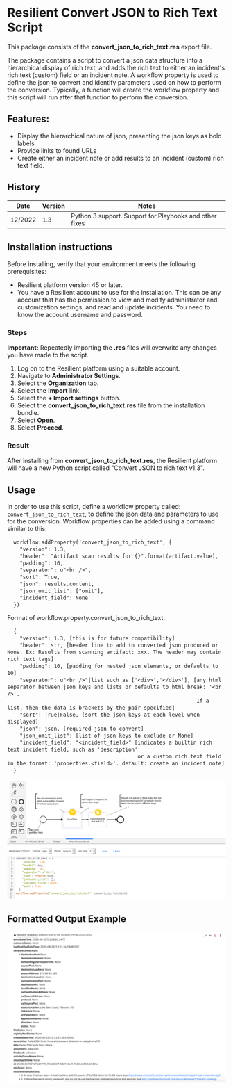 [//]: # (resilient-sdk extract --script "Convert JSON to rich text v1.3" --export /pathto/export-resilient-20200918150300.resz)

# Resilient Convert JSON to Rich Text Script
This package consists of the **convert_json_to_rich_text.res** export file. 

The package contains a script to convert a json data structure into a hierarchical display of rich text, 
and adds the rich text to either an incident's rich text (custom) field or an incident note.
A workflow property is used to define the json to convert and identify parameters used on how to perform the conversion.
Typically, a function will create the workflow property and this script will run after that function to perform the conversion.

## Features:
  * Display the hierarchical nature of json, presenting the json keys as bold labels
  * Provide links to found URLs
  * Create either an incident note or add results to an incident (custom) rich text field.

## History
| Date | Version | Notes |
| ---- | ------- | ----- |
| 12/2022 | 1.3 | Python 3 support. Support for Playbooks and other fixes |

## Installation instructions

Before installing, verify that your environment meets the following prerequisites:
* Resilient platform version 45 or later. 
* You have a Resilient account to use for the installation. This can be any account that has the permission to view and modify administrator and customization settings, and read and update incidents. You need to know the account username and password.

### Steps

**Important:** Repeatedly importing the **.res** files will overwrite any changes you have made to the script.

1. Log on to the Resilient platform using a suitable account.
1. Navigate to **Administrator Settings**.
1. Select the **Organization** tab.
1. Select the **Import** link.
1. Select the **+ Import settings** button.
1. Select the **convert_json_to_rich_text.res** file from the installation bundle.
1. Select **Open**.
1. Select **Proceed**.

### Result
After installing from **convert_json_to_rich_text.res**, the Resilient platform will have a new Python script called "Convert JSON to rich text v1.3". 
 
## Usage 
In order to use this script, define a workflow property called: `convert_json_to_rich_text`, to define the json data and parameters to use for the conversion.
Workflow properties can be added using a command similar to this:
```
  workflow.addProperty('convert_json_to_rich_text', { 
    "version": 1.3,
    "header": "Artifact scan results for {}".format(artifact.value),
    "padding": 10,
    "separator": u"<br />",
    "sort": True,
    "json": results.content,
    "json_omit_list": ["omit"],
    "incident_field": None
  })
```
  
  Format of workflow.property.convert_json_to_rich_text:
```
  { 
    "version": 1.3, [this is for future compatibility]
    "header": str, [header line to add to converted json produced or None. Ex: Results from scanning artifact: xxx. The header may contain rich text tags]
    "padding": 10, [padding for nested json elements, or defaults to 10]
    "separator": u"<br />"|list such as ['<div>','</div>'], [any html separator between json keys and lists or defaults to html break: '<br />'. 
                                                             If a list, then the data is brackets by the pair specified]
    "sort": True|False, [sort the json keys at each level when displayed]
    "json": json, [required json to convert]
    "json_omit_list": [list of json keys to exclude or None]
    "incident_field": "<incident_field>" [indicates a builtin rich text incident field, such as 'description' 
                                          or a custom rich text field in the format: 'properties.<field>'. default: create an incident note]
  }
```

![Example Post Processing Script](./screenshots/example_post_script.png)

## Formatted Output Example
![Example](./screenshots/example.png)